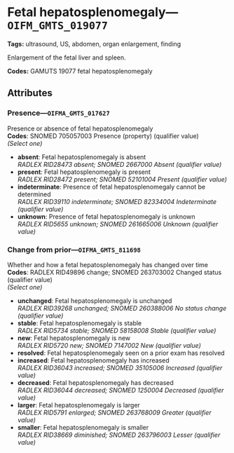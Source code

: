 # Fetal hepatosplenomegaly—`OIFM_GMTS_019077`

**Tags:** ultrasound, US, abdomen, organ enlargement, finding

Enlargement of the fetal liver and spleen.

**Codes:** GAMUTS 19077 fetal hepatosplenomegaly

## Attributes

### Presence—`OIFMA_GMTS_017627`

Presence or absence of fetal hepatosplenomegaly  
**Codes**: SNOMED 705057003 Presence (property) (qualifier value)  
*(Select one)*

- **absent**: Fetal hepatosplenomegaly is absent  
_RADLEX RID28473 absent; SNOMED 2667000 Absent (qualifier value)_
- **present**: Fetal hepatosplenomegaly is present  
_RADLEX RID28472 present; SNOMED 52101004 Present (qualifier value)_
- **indeterminate**: Presence of fetal hepatosplenomegaly cannot be determined  
_RADLEX RID39110 indeterminate; SNOMED 82334004 Indeterminate (qualifier value)_
- **unknown**: Presence of fetal hepatosplenomegaly is unknown  
_RADLEX RID5655 unknown; SNOMED 261665006 Unknown (qualifier value)_

### Change from prior—`OIFMA_GMTS_811698`

Whether and how a fetal hepatosplenomegaly has changed over time  
**Codes**: RADLEX RID49896 change; SNOMED 263703002 Changed status (qualifier value)  
*(Select one)*

- **unchanged**: Fetal hepatosplenomegaly is unchanged  
_RADLEX RID39268 unchanged; SNOMED 260388006 No status change (qualifier value)_
- **stable**: Fetal hepatosplenomegaly is stable  
_RADLEX RID5734 stable; SNOMED 58158008 Stable (qualifier value)_
- **new**: Fetal hepatosplenomegaly is new  
_RADLEX RID5720 new; SNOMED 7147002 New (qualifier value)_
- **resolved**: Fetal hepatosplenomegaly seen on a prior exam has resolved  
- **increased**: Fetal hepatosplenomegaly has increased  
_RADLEX RID36043 increased; SNOMED 35105006 Increased (qualifier value)_
- **decreased**: Fetal hepatosplenomegaly has decreased  
_RADLEX RID36044 decreased; SNOMED 1250004 Decreased (qualifier value)_
- **larger**: Fetal hepatosplenomegaly is larger  
_RADLEX RID5791 enlarged; SNOMED 263768009 Greater (qualifier value)_
- **smaller**: Fetal hepatosplenomegaly is smaller  
_RADLEX RID38669 diminished; SNOMED 263796003 Lesser (qualifier value)_